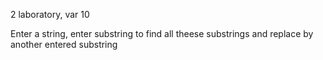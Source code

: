 2 laboratory, var 10

Enter a string, enter substring to find all theese substrings and replace by another entered substring


